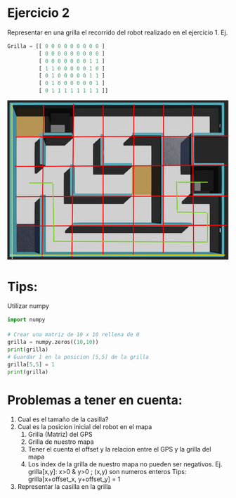 # Ejercicio 2
Representar en una grilla el recorrido del robot realizado en el ejercicio 1.
Ej.
```python
Grilla = [[ 0 0 0 0 0 0 0 0 0 ]
          [ 0 0 0 0 0 0 0 0 0 ]
          [ 0 0 0 0 0 0 0 1 1 ]
          [ 1 1 0 0 0 0 0 1 0 ]
          [ 0 1 0 0 0 0 0 1 1 ]
          [ 0 1 0 0 0 0 0 0 1 ]
          [ 0 1 1 1 1 1 1 1 1 ]]
```
![Imagen del recorrido realizado](ejercicio_2.png "Recorrido en el mapa")

# Tips:
Utilizar numpy

```python
import numpy

# Crear una matriz de 10 x 10 rellena de 0
grilla = numpy.zeros((10,10))
print(grilla)
# Guardar 1 en la posicion [5,5] de la grilla
grilla[5,5] = 1
print(grilla)
```

# Problemas a tener en cuenta:

1. Cual es el tamaño de la casilla?
2. Cual es la posicion inicial del robot en el mapa
   1. Grilla (Matriz) del GPS
   2. Grilla de nuestro mapa
   3. Tener el cuenta el offset y la relacion entre el GPS y la grilla del mapa
   4. Los index de la grilla de nuestro mapa no pueden ser negativos.
      Ej. grilla[x,y]: x>0 & y>0 ; (x,y) son numeros enteros
      Tips:
        grilla[x+offset_x, y+offset_y] = 1
3. Representar la casilla en la grilla
